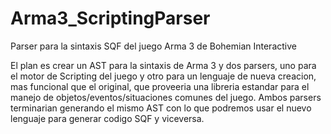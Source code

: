 # Arma3_ScriptingParser

Parser para la sintaxis SQF del juego Arma 3 de Bohemian Interactive

El plan es crear un AST para la sintaxis de Arma 3 y dos parsers, uno para el motor de Scripting del juego
y otro para un lenguaje de nueva creacion, mas funcional que el original, que proveeria una libreria estandar
para el manejo de objetos/eventos/situaciones comunes del juego. Ambos parsers terminarian generando el mismo
AST con lo que podremos usar el nuevo lenguaje para generar codigo SQF y viceversa.
